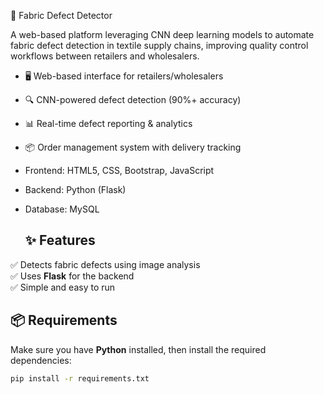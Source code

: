 🧵 Fabric Defect Detector 

A web-based platform leveraging CNN deep learning models to automate fabric defect detection in textile supply chains, improving quality control workflows between retailers and wholesalers.

- 🖥️ Web-based interface for retailers/wholesalers
- 🔍 CNN-powered defect detection (90%+ accuracy)
- 📊 Real-time defect reporting & analytics
- 📦 Order management system with delivery tracking

-  Frontend: HTML5, CSS, Bootstrap, JavaScript
- Backend: Python (Flask)
- Database: MySQL

  ## ✨ Features  
✅ Detects fabric defects using image analysis  
✅ Uses **Flask** for the backend  
✅ Simple and easy to run  

## 📦 Requirements  

Make sure you have **Python** installed, then install the required dependencies:  

```bash
pip install -r requirements.txt
